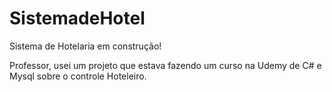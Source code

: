 # SistemadeHotel
Sistema de Hotelaria em construção! 

Professor, usei um projeto que estava fazendo um curso na Udemy de C# e Mysql sobre o controle Hoteleiro.
